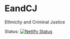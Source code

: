 # EandCJ
Ethnicity and Criminal Justice

Status: [![Netlify Status](https://api.netlify.com/api/v1/badges/45061f9a-c157-4afc-a869-720cddbb0a22/deploy-status)](https://app.netlify.com/sites/bespoke-donut-50318c/deploys)
